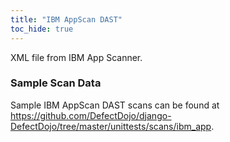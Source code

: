 ```yaml
---
title: "IBM AppScan DAST"
toc_hide: true
---
```

XML file from IBM App Scanner.

### Sample Scan Data
Sample IBM AppScan DAST scans can be found at https://github.com/DefectDojo/django-DefectDojo/tree/master/unittests/scans/ibm_app.